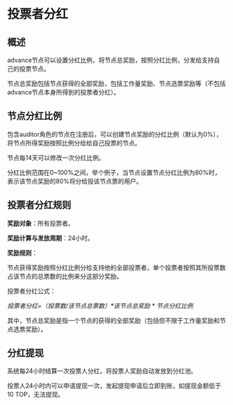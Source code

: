 # 投票者分红

## 概述

advance节点可以设置分红比例，将节点总奖励，按照分红比例，分发给支持自己的投票节点。

节点总奖励包括节点获得的全部奖励，包括工作量奖励、节点选票奖励等（不包括advance节点本身所得到的投票者分红）。

## 节点分红比例

包含auditor角色的节点在注册后，可以创建节点奖励的分红比例（默认为0%），将节点所得奖励按照比例分给给自己投票的节点。

节点每14天可以修改一次分红比例。

分红比例范围在0~100%之间，举个例子，当节点设置节点分红比例为80%时，表示该节点奖励的80%将分给投该节点票的用户。

## 投票者分红规则

**奖励对象**：所有投票者。

**奖励计算与发放周期**：24小时。

**奖励规则**：

节点获得奖励按照分红比例分给支持他的全部投票者，单个投票者按照其所投票数占该节点的总票数的比例来分这部分奖励。

投票者分红公式：

*投票者分红=（投票数/该节点总票数）\*该节点总奖励 \* 节点分红比例*

其中，节点总奖励是指一个节点的获得的全部奖励（包括但不限于工作量奖励和节点选票奖励）。

## 分红提现

系统每24小时结算一次投票人分红，将投票人奖励自动发放到分红池。

投票人24小时内可以申请提现一次，发起提现申请后立即到账，如提现金额低于10 TOP，无法提现。